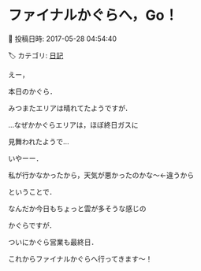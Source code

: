# ファイナルかぐらへ，Go！

📅 投稿日時: 2017-05-28 04:54:40

🏷️ カテゴリ: [日記](cc4b5682fb7b8b144980957a978653fb0.md)

えー，


本日のかぐら．


みつまたエリアは晴れてたようですが．


…なぜかかぐらエリアは，ほぼ終日ガスに


見舞われたようで…





いやーー．


私が行かなかったから，天気が悪かったのかな～←違うから





ということで．


なんだか今日もちょっと雲が多そうな感じの


かぐらですが．


ついにかぐら営業も最終日．


これからファイナルかぐらへ行ってきます～！
